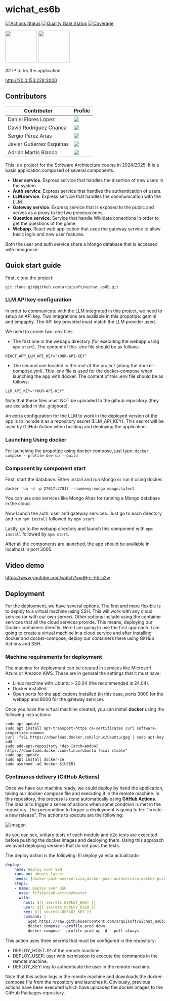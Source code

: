 # wichat_es6b
 
[![Actions Status](https://github.com/arquisoft/wichat_es6b/workflows/CI%20for%20wichat_es6b/badge.svg)](https://github.com/arquisoft/wichat_es6b/actions)
[![Quality Gate Status](https://sonarcloud.io/api/project_badges/measure?project=Arquisoft_wichat_es6b&metric=alert_status)](https://sonarcloud.io/summary/new_code?id=Arquisoft_wichat_es6b)
[![Coverage](https://sonarcloud.io/api/project_badges/measure?project=Arquisoft_wichat_es6b&metric=coverage)](https://sonarcloud.io/summary/new_code?id=Arquisoft_wichat_es6b)

<p float="left">
<img src="https://blog.wildix.com/wp-content/uploads/2020/06/react-logo.jpg" height="100">
<img src="https://miro.medium.com/max/365/1*Jr3NFSKTfQWRUyjblBSKeg.png" height="100">
</p>
## IP to try the application

http://20.0.153.228:3000

## Contributors
<div align="center">
    
| Contributor | Profile |
| ------------- | ------------- | 
| Daniel Flores López | <a href="https://github.com/DanielFloresLopez"><img src="https://img.shields.io/badge/UO282894-Daniel Flores López-yellow"></a> |
| David Rodríguez Chanca | <a href="https://github.com/DRChanca"><img src="https://img.shields.io/badge/UO289521-David Rodríguez Chanca-purple"></a> |
| Sergio Pérez Arias | <a href="https://github.com/Sero73"><img src="https://img.shields.io/badge/UO294130-Sergio Pérez Arias-red"></a> |
| Javier Gutiérrez Esquinas | <a href="https://github.com/JavierGE03"><img src="https://img.shields.io/badge/UO289715-Javier Gutiérrez Esquinas-blue"></a> |
| Adrián Martís Blanco | <a href="https://github.com/adriMB200"><img src="https://img.shields.io/badge/UO289369-Adrián Martís Blanco-green"></a> |

</div>

This is a project for the Software Architecture course in 2024/2025. It is a basic application composed of several components.

- **User service**. Express service that handles the insertion of new users in the system.
- **Auth service**. Express service that handles the authentication of users.
- **LLM service**. Express service that handles the communication with the LLM.
- **Gateway service**. Express service that is exposed to the public and serves as a proxy to the two previous ones.
- **Question service**. Service that handle Wikidata conections in order to get the questions of the game
- **Webapp**. React web application that uses the gateway service to allow basic login and new user features.

Both the user and auth service share a Mongo database that is accessed with mongoose.



## Quick start guide

First, clone the project:

```git clone git@github.com:arquisoft/wichat_es6b.git```

### LLM API key configuration

In order to communicate with the LLM integrated in this project, we need to setup an API key. Two integrations are available in this propotipe: gemini and empaphy. The API key provided must match the LLM provider used.

We need to create two .env files. 
- The first one in the webapp directory (for executing the webapp using ```npm start```). The content of this .env file should be as follows:
```
REACT_APP_LLM_API_KEY="YOUR-API-KEY"
```
- The second one located in the root of the project (along the docker-compose.yml). This .env file is used for the docker-compose when launching the app with docker. The content of this .env file should be as follows:
```
LLM_API_KEY="YOUR-API-KEY"
```

Note that these files must NOT be uploaded to the github repository (they are excluded in the .gitignore).

An extra configuration for the LLM to work in the deployed version of the app is to include it as a repository secret (LLM_API_KEY). This secret will be used by GitHub Action when building and deploying the application.


### Launching Using docker
For launching the propotipe using docker compose, just type:
```docker compose --profile dev up --build```

### Component by component start
First, start the database. Either install and run Mongo or run it using docker:

```docker run -d -p 27017:27017 --name=my-mongo mongo:latest```

You can use also services like Mongo Altas for running a Mongo database in the cloud.

Now launch the auth, user and gateway services. Just go to each directory and run `npm install` followed by `npm start`.

Lastly, go to the webapp directory and launch this component with `npm install` followed by `npm start`.

After all the components are launched, the app should be available in localhost in port 3000.
## Video demo
https://www.youtube.com/watch?v=dHg--Fh-a2w
## Deployment
For the deployment, we have several options. The first and more flexible is to deploy to a virtual machine using SSH. This will work with any cloud service (or with our own server). Other options include using the container services that all the cloud services provide. This means, deploying our Docker containers directly. Here I am going to use the first approach. I am going to create a virtual machine in a cloud service and after installing docker and docker-compose, deploy our containers there using GitHub Actions and SSH.

### Machine requirements for deployment
The machine for deployment can be created in services like Microsoft Azure or Amazon AWS. These are in general the settings that it must have:

- Linux machine with Ubuntu > 20.04 (the recommended is 24.04).
- Docker installed.
- Open ports for the applications installed (in this case, ports 3000 for the webapp and 8000 for the gateway service).

Once you have the virtual machine created, you can install **docker** using the following instructions:

```ssh
sudo apt update
sudo apt install apt-transport-https ca-certificates curl software-properties-common
curl -fsSL https://download.docker.com/linux/ubuntu/gpg | sudo apt-key add -
sudo add-apt-repository "deb [arch=amd64] https://download.docker.com/linux/ubuntu focal stable"
sudo apt update
sudo apt install docker-ce
sudo usermod -aG docker ${USER}
```

### Continuous delivery (GitHub Actions)
Once we have our machine ready, we could deploy by hand the application, taking our docker-compose file and executing it in the remote machine. In this repository, this process is done automatically using **GitHub Actions**. The idea is to trigger a series of actions when some condition is met in the repository. The precondition to trigger a deployment is going to be: "create a new release". The actions to execute are the following:

![imagen](https://github.com/user-attachments/assets/7ead6571-0f11-4070-8fe8-1bbc2e327ad2)


As you can see, unitary tests of each module and e2e tests are executed before pushing the docker images and deploying them. Using this approach we avoid deploying versions that do not pass the tests.

The deploy action is the following:
El deploy ya esta actualizado
```yml
deploy:
    name: Deploy over SSH
    runs-on: ubuntu-latest
    needs: [docker-push-userservice,docker-push-authservice,docker-push-llmservice,docker-push-gatewayservice,docker-push-webapp,docker-push-questionservice]
    steps:
    - name: Deploy over SSH
      uses: fifsky/ssh-action@master
      with:
        host: ${{ secrets.DEPLOY_HOST }}
        user: ${{ secrets.DEPLOY_USER }}
        key: ${{ secrets.DEPLOY_KEY }}
        command: |
          wget https://raw.githubusercontent.com/arquisoft/wichat_es6b/master/docker-compose.yml -O docker-compose.yml
          docker compose --profile prod down
          docker compose --profile prod up -d --pull always
```

This action uses three secrets that must be configured in the repository:
- DEPLOY_HOST: IP of the remote machine.
- DEPLOY_USER: user with permission to execute the commands in the remote machine.
- DEPLOY_KEY: key to authenticate the user in the remote machine.

Note that this action logs in the remote machine and downloads the docker-compose file from the repository and launches it. Obviously, previous actions have been executed which have uploaded the docker images to the GitHub Packages repository.
